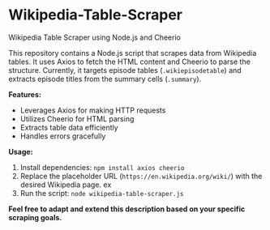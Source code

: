 # Wikipedia-Table-Scraper
Wikipedia Table Scraper using Node.js and Cheerio

This repository contains a Node.js script that scrapes data from Wikipedia tables. It uses Axios to fetch the HTML content and Cheerio to parse the structure. Currently, it targets episode tables (`.wikiepisodetable`) and extracts episode titles from the summary cells (`.summary`).

**Features:**

- Leverages Axios for making HTTP requests
- Utilizes Cheerio for HTML parsing
- Extracts table data efficiently
- Handles errors gracefully

**Usage:**

1. Install dependencies: `npm install axios cheerio`
2. Replace the placeholder URL (`https://en.wikipedia.org/wiki/`) with the desired Wikipedia page. ex
3. Run the script: `node wikipedia-table-scraper.js`

**Feel free to adapt and extend this description based on your specific scraping goals.**

